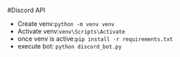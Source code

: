 #Discord API

- Create venv:`python -m venv venv`
- Activate venv:`venv\Scripts\Activate`
- once venv is active:`pip install -r requirements.txt`
- execute bot: `python discord_bot.py`